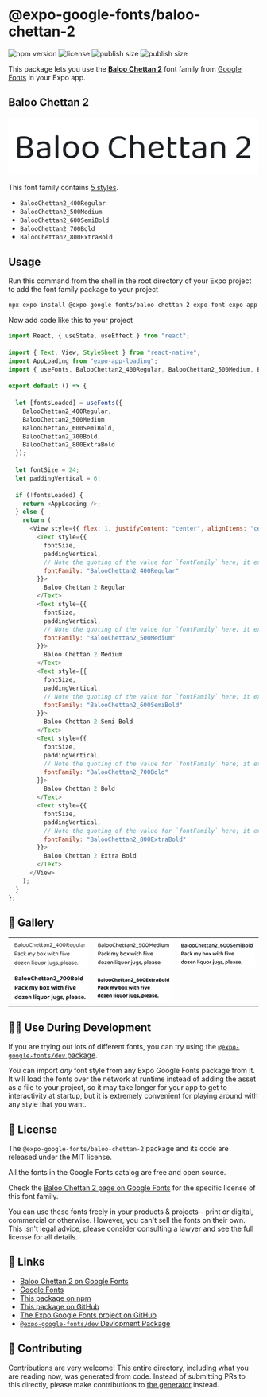 # @expo-google-fonts/baloo-chettan-2

![npm version](https://flat.badgen.net/npm/v/@expo-google-fonts/baloo-chettan-2)
![license](https://flat.badgen.net/github/license/expo/google-fonts)
![publish size](https://flat.badgen.net/packagephobia/install/@expo-google-fonts/baloo-chettan-2)
![publish size](https://flat.badgen.net/packagephobia/publish/@expo-google-fonts/baloo-chettan-2)

This package lets you use the [**Baloo Chettan 2**](https://fonts.google.com/specimen/Baloo+Chettan+2) font family from [Google Fonts](https://fonts.google.com/) in your Expo app.

## Baloo Chettan 2

![Baloo Chettan 2](./font-family.png)

This font family contains [5 styles](#-gallery).

- `BalooChettan2_400Regular`
- `BalooChettan2_500Medium`
- `BalooChettan2_600SemiBold`
- `BalooChettan2_700Bold`
- `BalooChettan2_800ExtraBold`

## Usage

Run this command from the shell in the root directory of your Expo project to add the font family package to your project

```sh
npx expo install @expo-google-fonts/baloo-chettan-2 expo-font expo-app-loading
```

Now add code like this to your project

```js
import React, { useState, useEffect } from "react";

import { Text, View, StyleSheet } from "react-native";
import AppLoading from "expo-app-loading";
import { useFonts, BalooChettan2_400Regular, BalooChettan2_500Medium, BalooChettan2_600SemiBold, BalooChettan2_700Bold, BalooChettan2_800ExtraBold } from '@expo-google-fonts/baloo-chettan-2';

export default () => {

  let [fontsLoaded] = useFonts({
    BalooChettan2_400Regular, 
    BalooChettan2_500Medium, 
    BalooChettan2_600SemiBold, 
    BalooChettan2_700Bold, 
    BalooChettan2_800ExtraBold
  });

  let fontSize = 24;
  let paddingVertical = 6;

  if (!fontsLoaded) {
    return <AppLoading />;
  } else {
    return (
      <View style={{ flex: 1, justifyContent: "center", alignItems: "center" }}>
        <Text style={{
          fontSize,
          paddingVertical,
          // Note the quoting of the value for `fontFamily` here; it expects a string!
          fontFamily: "BalooChettan2_400Regular"
        }}>
          Baloo Chettan 2 Regular
        </Text>
        <Text style={{
          fontSize,
          paddingVertical,
          // Note the quoting of the value for `fontFamily` here; it expects a string!
          fontFamily: "BalooChettan2_500Medium"
        }}>
          Baloo Chettan 2 Medium
        </Text>
        <Text style={{
          fontSize,
          paddingVertical,
          // Note the quoting of the value for `fontFamily` here; it expects a string!
          fontFamily: "BalooChettan2_600SemiBold"
        }}>
          Baloo Chettan 2 Semi Bold
        </Text>
        <Text style={{
          fontSize,
          paddingVertical,
          // Note the quoting of the value for `fontFamily` here; it expects a string!
          fontFamily: "BalooChettan2_700Bold"
        }}>
          Baloo Chettan 2 Bold
        </Text>
        <Text style={{
          fontSize,
          paddingVertical,
          // Note the quoting of the value for `fontFamily` here; it expects a string!
          fontFamily: "BalooChettan2_800ExtraBold"
        }}>
          Baloo Chettan 2 Extra Bold
        </Text>
      </View>
    );
  }
};
```

## 🔡 Gallery


||||
|-|-|-|
|![BalooChettan2_400Regular](./BalooChettan2_400Regular.ttf.png)|![BalooChettan2_500Medium](./BalooChettan2_500Medium.ttf.png)|![BalooChettan2_600SemiBold](./BalooChettan2_600SemiBold.ttf.png)||
|![BalooChettan2_700Bold](./BalooChettan2_700Bold.ttf.png)|![BalooChettan2_800ExtraBold](./BalooChettan2_800ExtraBold.ttf.png)|||


## 👩‍💻 Use During Development

If you are trying out lots of different fonts, you can try using the [`@expo-google-fonts/dev` package](https://github.com/expo/google-fonts/tree/master/font-packages/dev#readme).

You can import _any_ font style from any Expo Google Fonts package from it. It will load the fonts over the network at runtime instead of adding the asset as a file to your project, so it may take longer for your app to get to interactivity at startup, but it is extremely convenient for playing around with any style that you want.


## 📖 License

The `@expo-google-fonts/baloo-chettan-2` package and its code are released under the MIT license.

All the fonts in the Google Fonts catalog are free and open source.

Check the [Baloo Chettan 2 page on Google Fonts](https://fonts.google.com/specimen/Baloo+Chettan+2) for the specific license of this font family.

You can use these fonts freely in your products & projects - print or digital, commercial or otherwise. However, you can't sell the fonts on their own. This isn't legal advice, please consider consulting a lawyer and see the full license for all details.

## 🔗 Links

- [Baloo Chettan 2 on Google Fonts](https://fonts.google.com/specimen/Baloo+Chettan+2)
- [Google Fonts](https://fonts.google.com/)
- [This package on npm](https://www.npmjs.com/package/@expo-google-fonts/baloo-chettan-2)
- [This package on GitHub](https://github.com/expo/google-fonts/tree/master/font-packages/baloo-chettan-2)
- [The Expo Google Fonts project on GitHub](https://github.com/expo/google-fonts)
- [`@expo-google-fonts/dev` Devlopment Package](https://github.com/expo/google-fonts/tree/master/font-packages/dev)

## 🤝 Contributing

Contributions are very welcome! This entire directory, including what you are reading now, was generated from code. Instead of submitting PRs to this directly, please make contributions to [the generator](https://github.com/expo/google-fonts/tree/master/packages/generator) instead.
